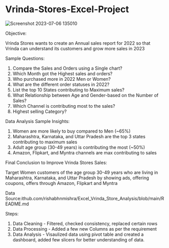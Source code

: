 # Vrinda-Stores-Excel-Project

![Screenshot 2023-07-06 135010](https://github.com/Nikki9529/Vrinda-Stores-Excel-Project/assets/138506756/2c611651-ccad-4ad5-9c96-cef00cf5a726)

Objective:

Vrinda Stores wants to create an Annual sales report for 2022 so that Vrinda can understand its customers and grow more sales in 2023

Sample Questions:
1. Compare the Sales and Orders using a Single chart?
2. Which Month got the Highest sales and orders?
3. Who purchased more in 2022 Men or Women?
4. What are the different order statuses in 2022?
5. List the top 10 States contributing to Maximum sales?
6. What Relationship between Age and Gender-based on the Number of Sales?
7. Which Channel is contributing most to the sales?
8. Highest selling Category?

Data Analysis Sample Insights:
1. Women are more likely to buy compared to Men (~65%)
2. Maharashtra, Karnataka, and Uttar Pradesh are the top 3 states contributing to maximum sales
3. Adult age group (30-49 years) is contributing the most (~50%)
4. Amazon, Flipkart, and Myntra channels are max contributing to sales

Final Conclusion to Improve Vrinda Stores Sales:

Target Women customers of the age group 30-49 years who are living in Maharashtra, Karnataka, and Uttar Pradesh by showing ads, offering coupons, offers through Amazon, Flipkart and Myntra

Data Source:ithub.com/rishabhnmishra/Excel_Vrinda_Store_Analysis/blob/main/README.md

Steps:
1. Data Cleaning - Filtered, checked consistency, replaced certain rows
2. Data Processing - Added a few new Columns as per the requirement
3. Data Analysis - Visaulized data using pivot table and created a dashboard, added few slicers for better understanding of data.
